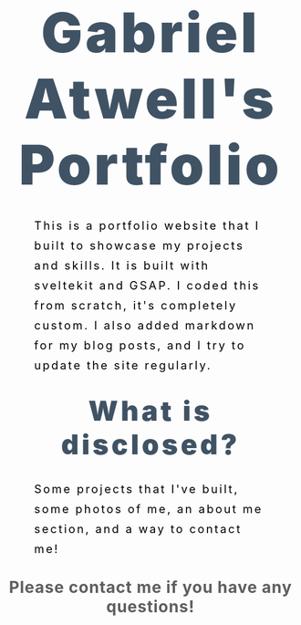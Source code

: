 <div style="text-align: center; margin-bottom: 2rem; font-size: 6rem; font-weight: 900; letter-spacing: 5px; color: rgba(0, 25, 50, .75);">
Gabriel Atwell's Portfolio
</div>

<div style="margin-left: 3rem; margin-right: 3rem; font-size: 1.25rem; line-height: 1.75; letter-spacing: 3px; color: rgb(0, 0, 0);">
This is a portfolio website that I built to showcase my projects and skills. It is built with sveltekit and GSAP. I coded this from scratch, it's completely custom. I also added markdown for my blog posts, and I try to update the site regularly.
</div>

<div style="text-align: center; margin-top: 2rem; margin-bottom: 2rem; font-size: 3rem; font-weight: 900; letter-spacing: 5px; color: rgba(0, 25, 50, .75);">
What is disclosed?
</div>

<div style="margin-left: 3rem; margin-right: 3rem; font-size: 1.25rem; line-height: 1.75; letter-spacing: 3px; color: rgb(0, 0, 0);">
Some projects that I've built, some photos of me, an about me section, and a way to contact me!
</div>

<div style="text-align: center; margin-top: 2rem; margin-bottom: 2rem; font-size: 1.75rem; font-weight: 700; letter-spacing: 1px; color: rgba(85, 85, 85, .95);">
Please contact me if you have any questions!
</div>

